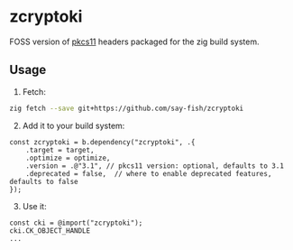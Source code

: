 # zcryptoki

FOSS version of [pkcs11](https://docs.oasis-open.org/pkcs11/pkcs11-spec/v3.1/pkcs11-spec-v3.1.html) headers packaged for the zig build system.

## Usage

1. Fetch:

```bash
zig fetch --save git+https://github.com/say-fish/zcryptoki
```

2. Add it to your build system:

```zig
const zcryptoki = b.dependency("zcryptoki", .{
    .target = target,
    .optimize = optimize,
    .version = .@"3.1", // pkcs11 version: optional, defaults to 3.1
    .deprecated = false,  // where to enable deprecated features, defaults to false
});
```

3. Use it:

```zig
const cki = @import("zcryptoki");
cki.CK_OBJECT_HANDLE
...
```
